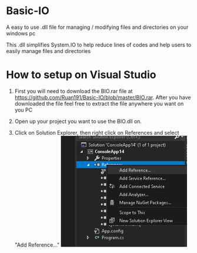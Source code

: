 # Basic-IO
A easy to use .dll file for managing / modifying files and directories on your windows pc

This .dll simplifies System.IO to help reduce lines of codes and help users to easily manage files and directories

# How to setup on Visual Studio

1. First you will need to download the BIO.rar file at https://github.com/Ruan191/Basic-IO/blob/master/BIO.rar. After you have downloaded
   the file feel free to extract the file anywhere you want on you PC
   
2. Open up your project you want to use the BIO.dll on.

3. Click on Solution Explorer, then right click on References and select "Add Reference..."
![](images/ref.png)
